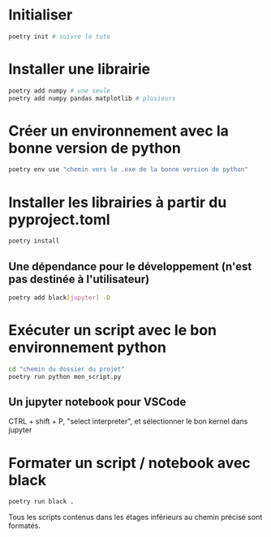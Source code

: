 # Initialiser 
```bash
poetry init # suivre le tuto
```

# Installer une librairie
```bash
poetry add numpy # une seule
poetry add numpy pandas matplotlib # plusieurs
```
# Créer un environnement avec la bonne version de python
```bash
poetry env use "chemin vers le .exe de la bonne version de python"
```

# Installer les librairies à partir du pyproject.toml
```bash
poetry install
```
## Une dépendance pour le développement (n'est pas destinée à l'utilisateur)
```bash
poetry add black[jupyter] -D
```

# Exécuter un script avec le bon environnement python
```bash
cd "chemin du dossier du projet"
poetry run python mon_script.py
```
## Un jupyter notebook pour VSCode
CTRL + shift + P, "select interpreter", et sélectionner le bon kernel dans jupyter

# Formater un script / notebook avec black
```bash
poetry run black .
```
Tous les scripts contenus dans les étages inférieurs au chemin précisé sont formatés.